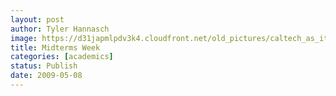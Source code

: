 ```yaml
---
layout: post
author: Tyler Hannasch
image: https://d31japmlpdv3k4.cloudfront.net/old_pictures/caltech_as_it_happens/6a0105349b8251970b01156f806c3a970c.jpg
title: Midterms Week
categories: [academics]
status: Publish
date: 2009-05-08
---
```



